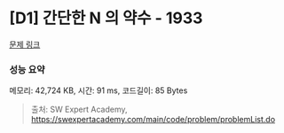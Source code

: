 # [D1] 간단한 N 의 약수 - 1933 

[문제 링크](https://swexpertacademy.com/main/code/problem/problemDetail.do?contestProbId=AV5PhcWaAKIDFAUq) 

### 성능 요약

메모리: 42,724 KB, 시간: 91 ms, 코드길이: 85 Bytes



> 출처: SW Expert Academy, https://swexpertacademy.com/main/code/problem/problemList.do
